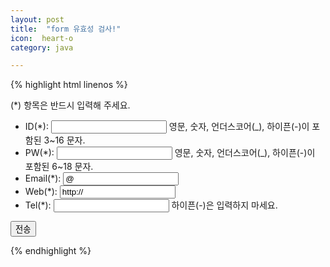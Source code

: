 ```yaml
---
layout: post
title:  "form 유효성 검사!"
icon:  heart-o
category: java

---
```



{% highlight html linenos %}

<!doctype html>
<html>
<head>
<meta charset="utf-8" />
<title>제이쿼리</title>
<script type="text/javascript" src="http://code.jquery.com/jquery-3.2.0.min.js" ></script>
</head>
<body>
<form action="" class="form">
 <p>(*) 항목은 반드시 입력해 주세요.</p>
 <ul>
   <li>
     <label for="uid">ID(*):</label>
     <input id="uid" />
     영문, 숫자, 언더스코어(_), 하이픈(-)이 포함된 3~16 문자.
   </li>
   <li>
     <label for="upw">PW(*):</label>
     <input id="upw" type="password" />
     영문, 숫자, 언더스코어(_), 하이픈(-)이 포함된 6~18 문자.
   </li>
   <li>
     <label for="mail">Email(*):</label>
     <input id="mail" value="@" />
   </li>
   <li>
     <label for="url">Web(*):</label>
     <input id="url" value="http://" />
   </li>
   <li>
     <label for="tel">Tel(*):</label>
     <input id="tel" />
     하이픈(-)은 입력하지 마세요.
   </li>
 </ul>
 <input type="submit" value="전송" />
</form>
<script type="text/javascript">
// <![CDATA[
jQuery( function($) { // HTML 문서를 모두 읽으면 포함한 코드를 실행

	// 정규식을 변수에 할당
	// 정규식을 직접 작성할 줄 알면 참 좋겠지만
	// 변수 우측에 할당된 정규식은 검색하면 쉽게 찾을 수 있다
	// 이 변수들의 활약상을 기대한다
	// 변수 이름을 're_'로 정한것은 'Reguar Expression'의 머릿글자
	var re_id = /^[a-z0-9_-]{3,16}$/; // 아이디 검사식
	var re_pw = /^[a-z0-9_-]{6,18}$/; // 비밀번호 검사식
	var re_mail = /^([\w\.-]+)@([a-z\d\.-]+)\.([a-z\.]{2,6})$/; // 이메일 검사식
	var re_url = /^(https?:\/\/)?([a-z\d\.-]+)\.([a-z\.]{2,6})([\/\w\.-]*)*\/?$/; // URL 검사식
	var re_tel = /^[0-9]{8,11}$/; // 전화번호 검사식

	// 선택할 요소를 변수에 할당
	// 변수에 할당하지 않으면 매번 HTML 요소를 선택해야 하기 때문에 귀찮고 성능에도 좋지 않다
	// 쉼표를 이용해서 여러 변수를 한 번에 선언할 수 있다
	// 보기 좋으라고 쉼표 단위로 줄을 바꿨다
	var
		form = $('.form'),
		uid = $('#uid'),
		upw = $('#upw'),
		mail = $('#mail'),
		url = $('#url'),
		tel = $('#tel');

	// 선택한 form에 서밋 이벤트가 발생하면 실행한다
	// if (사용자 입력 값이 정규식 검사에 의해 참이 아니면) {포함한 코드를 실행}
	// if 조건절 안의 '정규식.test(검사할값)' 형식은 true 또는 false를 반환한다
	// if 조건절 안의 검사 결과가 '!= true' 참이 아니면 {...} 실행
	// 사용자 입력 값이 참이 아니면 alert을 띄운다
	// 사용자 입력 값이 참이 아니면 오류가 발생한 input으로 포커스를 보낸다
	// 사용자 입력 값이 참이 아니면 form 서밋을 중단한다
	form.submit( function() {
		if (re_id.test(uid.val()) != true) { // 아이디 검사
			alert('[ID 입력 오류] 유효한 ID를 입력해 주세요.');
			uid.focus();
			return false;
		} else if(re_pw.test(upw.val()) != true) { // 비밀번호 검사
			alert('[PW 입력 오류] 유효한 PW를 입력해 주세요.');
			upw.focus();
			return false;
		} else if(re_mail.test(mail.val()) != true) { // 이메일 검사
			alert('[Email 입력 오류] 유효한 이메일 주소를 입력해 주세요.');
			mail.focus();
			return false;
		} else if(re_url.test(url.val()) != true) { // URL 검사
			alert('[Web 입력 오류] 유효한 웹 사이트 주소를 입력해 주세요.');
			url.focus();
			return false;
		} else if(re_tel.test(tel.val()) != true) { // 전화번호 검사
			alert('[Tel 입력 오류] 유효한 전화번호를 입력해 주세요.');
			tel.focus();
			return false;
		}
	});

	// #uid, #upw 인풋에 입력된 값의 길이가 적당한지 알려주려고 한다
	// #uid, #upw 다음 순서에 경고 텍스트 출력을 위한 빈 strong 요소를 추가한다
	// 무턱대고 자바스크립트를 이용해서 HTML 삽입하는 것은 좋지 않은 버릇
	// 그러나 이 경우는 strong 요소가 없어도 누구나 form 핵심 기능을 이용할 수 있으니까 문제 없다
	$('#uid, #upw').after('<strong></strong>');

	// #uid 인풋에서 onkeyup 이벤트가 발생하면
	uid.keyup( function() {
		var s = $(this).next('strong'); // strong 요소를 변수에 할당
		if (uid.val().length == 0) { // 입력 값이 없을 때
			s.text(''); // strong 요소에 포함된 문자 지움
		} else if (uid.val().length < 3) { // 입력 값이 3보다 작을 때
			s.text('너무 짧아요.'); // strong 요소에 문자 출력
		} else if (uid.val().length > 16) { // 입력 값이 16보다 클 때
			s.text('너무 길어요.'); // strong 요소에 문자 출력
		} else if ( re_id.test(uid.val()) != true ) { // 유효하지 않은 문자 입력 시
			s.text('유효한 문자를 입력해 주세요.'); // strong 요소에 문자 출력
		} else { // 입력 값이 3 이상 16 이하일 때
			s.text('적당해요.'); // strong 요소에 문자 출력
		}
	});

	// #upw 인풋에서 onkeyup 이벤트가 발생하면
	upw.keyup( function() {
		var s = $(this).next('strong'); // strong 요소를 변수에 할당
		if (upw.val().length == 0) { // 입력 값이 없을 때
			s.text(''); // strong 요소에 포함된 문자 지움
		} else if (upw.val().length < 6) { // 입력 값이 6보다 작을 때
			s.text('너무 짧아요.'); // strong 요소에 문자 출력
		} else if (upw.val().length > 18) { // 입력 값이 18보다 클 때
			s.text('너무 길어요.'); // strong 요소에 문자 출력
		} else { // 입력 값이 6 이상 18 이하일 때
			s.text('적당해요.'); // strong 요소에 문자 출력
		}
	});

	// #tel 인풋에 onkeydown 이벤트가 발생하면
	// 하이픈(-) 키가 눌렸는지 확인
	// 하이픈(-) 키가 눌렸다면 입력 중단
	tel.keydown( function() {
		if(event.keyCode==109 || event.keyCode==189) {
			return false;
		}
	});
});
// ]]>
</script>
</body>
</html>



{% endhighlight %}
